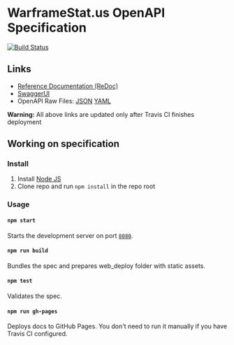 # WarframeStat.us OpenAPI Specification
[![Build Status](https://travis-ci.com/WFCD/api-spec.svg?branch=master)](https://travis-ci.com/WFCD/api-spec)

## Links

- [Reference Documentation (ReDoc)](https://docs.warframestat.us)
- [SwaggerUI](https://docs.warframestat.us/swagger-ui/)
- OpenAPI Raw Files: [JSON](https://docs.warframestat.us/openapi.json) [YAML](https://docs.warframestat.us/openapi.yaml)

**Warning:** All above links are updated only after Travis CI finishes deployment

## Working on specification
### Install

1. Install [Node JS](https://nodejs.org/)
2. Clone repo and run `npm install` in the repo root

### Usage

#### `npm start`
Starts the development server on port [`8080`](http://localhost:8080).

#### `npm run build`
Bundles the spec and prepares web_deploy folder with static assets.

#### `npm test`
Validates the spec.

#### `npm run gh-pages`
Deploys docs to GitHub Pages. You don't need to run it manually if you have Travis CI configured.
